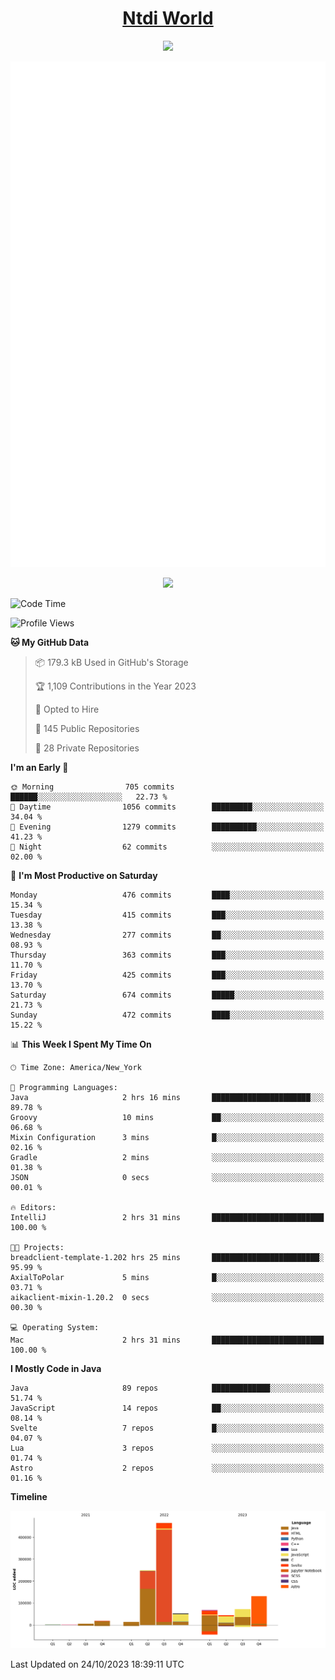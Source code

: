 <h1 align="center"><a href="https://www.ntdi.world">Ntdi World</a></h1>
<p align="center">
  <a href="https://github.com/n-tdi"><img src="https://readme-typing-svg.herokuapp.com?lines=FullStack+Developer;Web+Developer;Open-Source+Enthusiast;Java+Developer;Spigot-API%20Developer;&center=true&width=500&height=50"></a>
</p>

<div align="center">
  <img src="/github-metrics.svg"></img>
  
  <img src="https://komarev.com/ghpvc/?username=n-tdi&color=green"></img>
</div>

<!-- May use later.. idk -->
<!-- <a href="http://www.github.com/n-tdi"><img src="https://github-readme-stats.vercel.app/api?username=n-tdi&show_icons=true&hide=&count_private=true&title_color=0891b2&text_color=ffffff&icon_color=0891b2&bg_color=1c1917&hide_border=true&show_icons=true" alt="n-tdi's GitHub stats" /></a> -->

<!--START_SECTION:waka-->
![Code Time](http://img.shields.io/badge/Code%20Time-298%20hrs%206%20mins-blue)

![Profile Views](http://img.shields.io/badge/Profile%20Views-1-blue)

**🐱 My GitHub Data** 

> 📦 179.3 kB Used in GitHub's Storage 
 > 
> 🏆 1,109 Contributions in the Year 2023
 > 
> 💼 Opted to Hire
 > 
> 📜 145 Public Repositories 
 > 
> 🔑 28 Private Repositories 
 > 
**I'm an Early 🐤** 

```text
🌞 Morning                705 commits         ██████░░░░░░░░░░░░░░░░░░░   22.73 % 
🌆 Daytime                1056 commits        █████████░░░░░░░░░░░░░░░░   34.04 % 
🌃 Evening                1279 commits        ██████████░░░░░░░░░░░░░░░   41.23 % 
🌙 Night                  62 commits          ░░░░░░░░░░░░░░░░░░░░░░░░░   02.00 % 
```
📅 **I'm Most Productive on Saturday** 

```text
Monday                   476 commits         ████░░░░░░░░░░░░░░░░░░░░░   15.34 % 
Tuesday                  415 commits         ███░░░░░░░░░░░░░░░░░░░░░░   13.38 % 
Wednesday                277 commits         ██░░░░░░░░░░░░░░░░░░░░░░░   08.93 % 
Thursday                 363 commits         ███░░░░░░░░░░░░░░░░░░░░░░   11.70 % 
Friday                   425 commits         ███░░░░░░░░░░░░░░░░░░░░░░   13.70 % 
Saturday                 674 commits         █████░░░░░░░░░░░░░░░░░░░░   21.73 % 
Sunday                   472 commits         ████░░░░░░░░░░░░░░░░░░░░░   15.22 % 
```


📊 **This Week I Spent My Time On** 

```text
🕑︎ Time Zone: America/New_York

💬 Programming Languages: 
Java                     2 hrs 16 mins       ██████████████████████░░░   89.78 % 
Groovy                   10 mins             ██░░░░░░░░░░░░░░░░░░░░░░░   06.68 % 
Mixin Configuration      3 mins              █░░░░░░░░░░░░░░░░░░░░░░░░   02.16 % 
Gradle                   2 mins              ░░░░░░░░░░░░░░░░░░░░░░░░░   01.38 % 
JSON                     0 secs              ░░░░░░░░░░░░░░░░░░░░░░░░░   00.01 % 

🔥 Editors: 
IntelliJ                 2 hrs 31 mins       █████████████████████████   100.00 % 

🐱‍💻 Projects: 
breadclient-template-1.202 hrs 25 mins       ████████████████████████░   95.99 % 
AxialToPolar             5 mins              █░░░░░░░░░░░░░░░░░░░░░░░░   03.71 % 
aikaclient-mixin-1.20.2  0 secs              ░░░░░░░░░░░░░░░░░░░░░░░░░   00.30 % 

💻 Operating System: 
Mac                      2 hrs 31 mins       █████████████████████████   100.00 % 
```

**I Mostly Code in Java** 

```text
Java                     89 repos            █████████████░░░░░░░░░░░░   51.74 % 
JavaScript               14 repos            ██░░░░░░░░░░░░░░░░░░░░░░░   08.14 % 
Svelte                   7 repos             █░░░░░░░░░░░░░░░░░░░░░░░░   04.07 % 
Lua                      3 repos             ░░░░░░░░░░░░░░░░░░░░░░░░░   01.74 % 
Astro                    2 repos             ░░░░░░░░░░░░░░░░░░░░░░░░░   01.16 % 
```



**Timeline**

![Lines of Code chart](https://raw.githubusercontent.com/n-tdi/n-tdi/main/assets/bar_graph.png)


 Last Updated on 24/10/2023 18:39:11 UTC
<!--END_SECTION:waka-->
